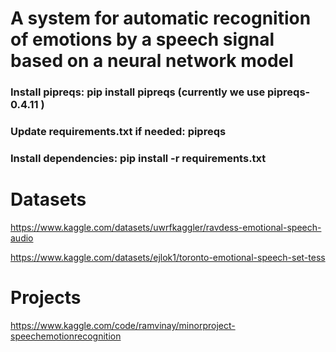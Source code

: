 # A system for automatic recognition of emotions by a speech signal based on a neural network model

### Install pipreqs: pip install pipreqs (currently we use pipreqs-0.4.11 )
### Update requirements.txt if needed: pipreqs
### Install dependencies: pip install -r requirements.txt

# Datasets
https://www.kaggle.com/datasets/uwrfkaggler/ravdess-emotional-speech-audio

https://www.kaggle.com/datasets/ejlok1/toronto-emotional-speech-set-tess

# Projects
https://www.kaggle.com/code/ramvinay/minorproject-speechemotionrecognition

